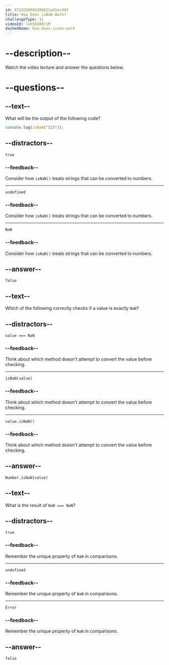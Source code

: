 ```yaml
---
id: 672d26809d388621ad1ecd43
title: How Does isNaN Work?
challengeType: 11
videoId: lxK56X8Rr1M
dashedName: how-does-isnan-work
---
```


# --description--

Watch the video lecture and answer the questions below.

# --questions--

## --text--

What will be the output of the following code?

```js
console.log(isNaN("123"));
```

## --distractors--

`true`

### --feedback--

Consider how `isNaN()` treats strings that can be converted to numbers.

---

`undefined`

### --feedback--

Consider how `isNaN()` treats strings that can be converted to numbers.

---

`NaN`

### --feedback--

Consider how `isNaN()` treats strings that can be converted to numbers.

## --answer--

`false`

## --text--

Which of the following correctly checks if a value is exactly `NaN`?

## --distractors--

`value === NaN`

### --feedback--

Think about which method doesn't attempt to convert the value before checking.

---

`isNaN(value)`

### --feedback--

Think about which method doesn't attempt to convert the value before checking.

---

`value.isNaN()`

### --feedback--

Think about which method doesn't attempt to convert the value before checking.

## --answer--

`Number.isNaN(value)`

## --text--

What is the result of `NaN === NaN`?

## --distractors--

`true`

### --feedback--

Remember the unique property of `NaN` in comparisons.

---

`undefined`

### --feedback--

Remember the unique property of `NaN` in comparisons.

---

`Error`

### --feedback--

Remember the unique property of `NaN` in comparisons.

## --answer--

`false`

